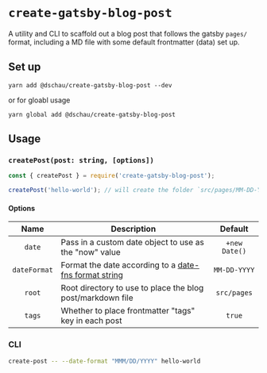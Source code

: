 # `create-gatsby-blog-post`

A utility and CLI to scaffold out a blog post that follows the gatsby `pages/` format, including a MD file with some default frontmatter (data) set up.

## Set up

`yarn add @dschau/create-gatsby-blog-post --dev`

or for gloabl usage

`yarn global add @dschau/create-gatsby-blog-post`

## Usage

### `createPost(post: string, [options])`

```javascript
const { createPost } = require('create-gatsby-blog-post');

createPost('hello-world'); // will create the folder `src/pages/MM-DD-YYYY-hello-world`
```

#### Options

|Name|Description|Default|
|:--:|-----------|:-----:|
|`date`|Pass in a custom date object to use as the "now" value|`+new Date()`|
|`dateFormat`|Format the date according to a [date-fns format string](https://date-fns.org/docs/format)|`MM-DD-YYYY`|
|`root`|Root directory to use to place the blog post/markdown file|`src/pages`|
|`tags`|Whether to place frontmatter "tags" key in each post|`true`|

### CLI

```bash
create-post -- --date-format "MMM/DD/YYYY" hello-world
```

